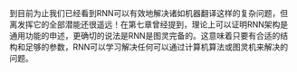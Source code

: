 到目前为止我们已经看到RNN可以有效地解决诸如机器翻译这样的复杂问题，但离发挥它的全部潜能还很遥远！在第七章曾经提到，理论上可以证明RNN架构是通用功能的申述，更确切的说法是RNN是图灵完备的。这意味着只要有合适的结构和足够的参数，RNN可以学习解决任何可以通过计算机算法或图灵机来解决的问题。
